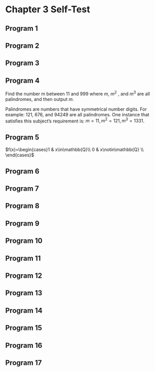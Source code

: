 # Chapter 3 Self-Test

## Program 1



## Program 2



## Program 3



## Program 4

Find the number m between $11$ and $999$ where $m$, $m^2$ , and $m^3$ are all
palindromes, and then output $m$.

Palindromes are numbers that have symmetrical number digits. For example: $121$, $676$,
and $94249$ are all palindromes. One instance that satisﬁes this subject’s requirement
is: $m = 11, m^2 = 121, m^3 = 1331$.

## Program 5

$f(x)=\begin{cases}1 & x\in\mathbb{Q}\\ 0 & x\notin\mathbb{Q} \\ \end{cases}$

## Program 6



## Program 7



## Program 8



## Program 9



## Program 10



## Program 11



## Program 12



## Program 13



## Program 14



## Program 15



## Program 16



## Program 17



